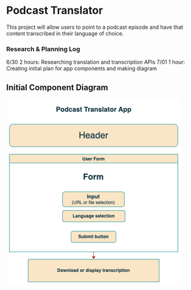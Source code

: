 # Podcast Translator

This project will allow users to point to a podcast episode and have that content transcribed in their language of choice.

### Research & Planning Log
6/30
2 hours: Researching translation and transcription APIs
7/01
1 hour:  Creating initial plan for app components and making diagram

## Initial Component Diagram
![diagram](pod-translator.drawio.png)